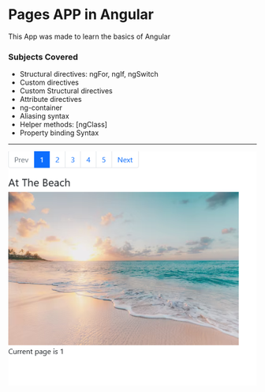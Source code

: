 # Pages APP in Angular

This App was made to learn the basics of Angular

### Subjects Covered

- Structural directives: ngFor, ngIf, ngSwitch
- Custom directives
- Custom Structural directives
- Attribute directives
- ng-container
- Aliasing syntax
- Helper methods: [ngClass]
- Property binding Syntax

--------------------------------------------

![name](https://github.com/matshel/pages-angular/blob/master/src/assets/app-image.PNG)
